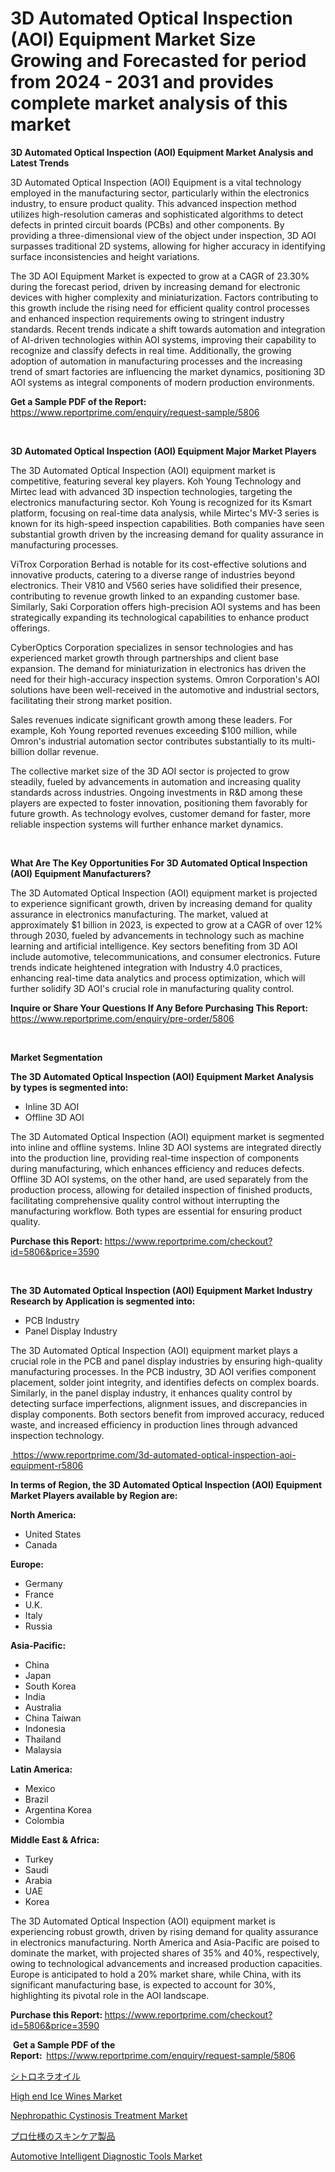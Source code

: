 <p><h1>3D Automated Optical Inspection (AOI) Equipment Market Size Growing and Forecasted for period from 2024 - 2031 and provides complete market analysis of this market</h1></p><p><strong>3D Automated Optical Inspection (AOI) Equipment Market Analysis and Latest Trends</strong></p>
<p><p>3D Automated Optical Inspection (AOI) Equipment is a vital technology employed in the manufacturing sector, particularly within the electronics industry, to ensure product quality. This advanced inspection method utilizes high-resolution cameras and sophisticated algorithms to detect defects in printed circuit boards (PCBs) and other components. By providing a three-dimensional view of the object under inspection, 3D AOI surpasses traditional 2D systems, allowing for higher accuracy in identifying surface inconsistencies and height variations.</p><p>The 3D AOI Equipment Market is expected to grow at a CAGR of 23.30% during the forecast period, driven by increasing demand for electronic devices with higher complexity and miniaturization. Factors contributing to this growth include the rising need for efficient quality control processes and enhanced inspection requirements owing to stringent industry standards. Recent trends indicate a shift towards automation and integration of AI-driven technologies within AOI systems, improving their capability to recognize and classify defects in real time. Additionally, the growing adoption of automation in manufacturing processes and the increasing trend of smart factories are influencing the market dynamics, positioning 3D AOI systems as integral components of modern production environments.</p></p>
<p><strong>Get a Sample PDF of the Report:&nbsp;</strong> <a href="https://www.reportprime.com/enquiry/request-sample/5806">https://www.reportprime.com/enquiry/request-sample/5806</a></p>
<p>&nbsp;</p>
<p><strong>3D Automated Optical Inspection (AOI) Equipment Major Market Players</strong></p>
<p><p>The 3D Automated Optical Inspection (AOI) equipment market is competitive, featuring several key players. Koh Young Technology and Mirtec lead with advanced 3D inspection technologies, targeting the electronics manufacturing sector. Koh Young is recognized for its Ksmart platform, focusing on real-time data analysis, while Mirtec's MV-3 series is known for its high-speed inspection capabilities. Both companies have seen substantial growth driven by the increasing demand for quality assurance in manufacturing processes.</p><p>ViTrox Corporation Berhad is notable for its cost-effective solutions and innovative products, catering to a diverse range of industries beyond electronics. Their V810 and V560 series have solidified their presence, contributing to revenue growth linked to an expanding customer base. Similarly, Saki Corporation offers high-precision AOI systems and has been strategically expanding its technological capabilities to enhance product offerings.</p><p>CyberOptics Corporation specializes in sensor technologies and has experienced market growth through partnerships and client base expansion. The demand for miniaturization in electronics has driven the need for their high-accuracy inspection systems. Omron Corporation's AOI solutions have been well-received in the automotive and industrial sectors, facilitating their strong market position.</p><p>Sales revenues indicate significant growth among these leaders. For example, Koh Young reported revenues exceeding $100 million, while Omron's industrial automation sector contributes substantially to its multi-billion dollar revenue.</p><p>The collective market size of the 3D AOI sector is projected to grow steadily, fueled by advancements in automation and increasing quality standards across industries. Ongoing investments in R&D among these players are expected to foster innovation, positioning them favorably for future growth. As technology evolves, customer demand for faster, more reliable inspection systems will further enhance market dynamics.</p></p>
<p>&nbsp;</p>
<p><strong>What Are The Key Opportunities For 3D Automated Optical Inspection (AOI) Equipment Manufacturers?</strong></p>
<p><p>The 3D Automated Optical Inspection (AOI) equipment market is projected to experience significant growth, driven by increasing demand for quality assurance in electronics manufacturing. The market, valued at approximately $1 billion in 2023, is expected to grow at a CAGR of over 12% through 2030, fueled by advancements in technology such as machine learning and artificial intelligence. Key sectors benefiting from 3D AOI include automotive, telecommunications, and consumer electronics. Future trends indicate heightened integration with Industry 4.0 practices, enhancing real-time data analytics and process optimization, which will further solidify 3D AOI's crucial role in manufacturing quality control.</p></p>
<p><strong>Inquire or Share Your Questions If Any Before Purchasing This Report:</strong> <a href="https://www.reportprime.com/enquiry/pre-order/5806">https://www.reportprime.com/enquiry/pre-order/5806</a></p>
<p>&nbsp;</p>
<p><strong>Market Segmentation</strong></p>
<p><strong>The 3D Automated Optical Inspection (AOI) Equipment Market Analysis by types is segmented into:</strong></p>
<p><ul><li>Inline 3D AOI</li><li>Offline 3D AOI</li></ul></p>
<p><p>The 3D Automated Optical Inspection (AOI) equipment market is segmented into inline and offline systems. Inline 3D AOI systems are integrated directly into the production line, providing real-time inspection of components during manufacturing, which enhances efficiency and reduces defects. Offline 3D AOI systems, on the other hand, are used separately from the production process, allowing for detailed inspection of finished products, facilitating comprehensive quality control without interrupting the manufacturing workflow. Both types are essential for ensuring product quality.</p></p>
<p><strong>Purchase this Report:&nbsp;</strong><a href="https://www.reportprime.com/checkout?id=5806&price=3590">https://www.reportprime.com/checkout?id=5806&price=3590</a></p>
<p>&nbsp;</p>
<p><strong>The 3D Automated Optical Inspection (AOI) Equipment Market Industry Research by Application is segmented into:</strong></p>
<p><ul><li>PCB Industry</li><li>Panel Display Industry</li></ul></p>
<p><p>The 3D Automated Optical Inspection (AOI) equipment market plays a crucial role in the PCB and panel display industries by ensuring high-quality manufacturing processes. In the PCB industry, 3D AOI verifies component placement, solder joint integrity, and identifies defects on complex boards. Similarly, in the panel display industry, it enhances quality control by detecting surface imperfections, alignment issues, and discrepancies in display components. Both sectors benefit from improved accuracy, reduced waste, and increased efficiency in production lines through advanced inspection technology.</p></p>
<p><a href="https://www.reportprime.com/3d-automated-optical-inspection-aoi-equipment-r5806">&nbsp;https://www.reportprime.com/3d-automated-optical-inspection-aoi-equipment-r5806</a></p>
<p><strong>In terms of Region, the 3D Automated Optical Inspection (AOI) Equipment Market Players available by Region are:</strong></p>
<p>
    <p> <strong> North America: </strong>
        <ul>
            <li>United States</li>
            <li>Canada</li>
        </ul>
        </p> 
    <p> <strong> Europe: </strong>
        <ul>
            <li>Germany</li>
            <li>France</li>
            <li>U.K.</li>
            <li>Italy</li>
            <li>Russia</li>
        </ul>
        </p> 
    <p> <strong> Asia-Pacific: </strong>
        <ul>
            <li>China</li>
            <li>Japan</li>
            <li>South Korea</li>
            <li>India</li>
            <li>Australia</li>
            <li>China Taiwan</li>
            <li>Indonesia</li>
            <li>Thailand</li>
            <li>Malaysia</li>
        </ul>
        </p> 
    <p> <strong> Latin America: </strong>
        <ul>
            <li>Mexico</li>
            <li>Brazil</li>
            <li>Argentina Korea</li>
            <li>Colombia</li>
        </ul>
        </p> 
    <p> <strong> Middle East & Africa: </strong>
        <ul>
            <li>Turkey</li>
            <li>Saudi</li>
            <li>Arabia</li>
            <li>UAE</li>
            <li>Korea</li>
        </ul>
    </p>
    </p>
<p><p>The 3D Automated Optical Inspection (AOI) equipment market is experiencing robust growth, driven by rising demand for quality assurance in electronics manufacturing. North America and Asia-Pacific are poised to dominate the market, with projected shares of 35% and 40%, respectively, owing to technological advancements and increased production capacities. Europe is anticipated to hold a 20% market share, while China, with its significant manufacturing base, is expected to account for 30%, highlighting its pivotal role in the AOI landscape.</p></p>
<p><strong>Purchase this Report: </strong><a href="https://www.reportprime.com/checkout?id=5806&price=3590">https://www.reportprime.com/checkout?id=5806&price=3590</a></p>
<p>&nbsp;<strong>Get a Sample PDF of the Report:&nbsp;&nbsp;</strong><a href="https://www.reportprime.com/enquiry/request-sample/5806">https://www.reportprime.com/enquiry/request-sample/5806</a></p>
<p><strong></strong></p>
<p><p><a href="https://medium.com/@mayeuwjvassey/%E3%82%B7%E3%83%88%E3%83%AD%E3%83%8D%E3%83%A9%E3%82%AA%E3%82%A4%E3%83%AB%E5%B8%82%E5%A0%B4-%E4%B8%96%E7%95%8C%E3%81%8A%E3%82%88%E3%81%B3%E5%9C%B0%E5%9F%9F%E5%88%86%E6%9E%90-%E5%9C%B0%E5%9F%9F-%E5%9B%BD%E3%83%AC%E3%83%99%E3%83%AB%E3%81%AE%E5%88%86%E6%9E%90-%E7%AB%B6%E4%BA%89%E7%92%B0%E5%A2%83%E3%81%AB%E7%84%A6%E7%82%B9%E3%82%92%E5%BD%93%E3%81%A6%E3%81%9F%E5%88%86%E6%9E%90%E3%81%A8%E4%BA%88%E6%B8%AC-2024%E5%B9%B4%E3%81%8B%E3%82%892031%E5%B9%B4%E3%81%BE%E3%81%A7-b1dd873055fb">シトロネラオイル</a></p><p><a href="https://medium.com/@keith.brown8975/high-end-ice-wines-market-trends-and-regional-insights-forecasted-for-period-from-2024-to-2031-16b531ef6c1c">High end Ice Wines Market</a></p><p><a href="https://www.linkedin.com/pulse/nephropathic-cystinosis-treatment-market-growth-outlook-jhvdc?trackingId=lbLkN7awTUuCSz%2ByBzZavQ%3D%3D">Nephropathic Cystinosis Treatment Market</a></p><p><a href="https://medium.com/@mayeuwjvassey/2024%E5%B9%B4%E3%81%8B%E3%82%892031%E5%B9%B4%E3%81%BE%E3%81%A7%E3%81%AE%E6%9C%9F%E9%96%93%E3%81%AB%E3%81%8A%E3%81%91%E3%82%8B%E3%83%97%E3%83%AD%E3%83%95%E3%82%A7%E3%83%83%E3%82%B7%E3%83%A7%E3%83%8A%E3%83%AB%E3%82%B9%E3%82%AD%E3%83%B3%E3%82%B1%E3%82%A2%E8%A3%BD%E5%93%81%E5%B8%82%E5%A0%B4%E3%82%B7%E3%82%A7%E3%82%A2%E3%81%A8%E7%AB%B6%E4%BA%89%E7%92%B0%E5%A2%83%E3%81%AB%E5%AF%BE%E3%81%99%E3%82%8B%E6%B4%9E%E5%AF%9F-677bb064ac35">プロ仕様のスキンケア製品</a></p><p><a href="https://issuu.com/reportprime-2/docs/automotive-intelligent-diagnostic-t_f4863e79e5c035">Automotive Intelligent Diagnostic Tools Market</a></p></p>